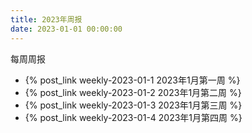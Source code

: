 ```yaml
---
title: 2023年周报
date: 2023-01-01 00:00:00
---
```


每周周报

- {% post_link weekly-2023-01-1 2023年1月第一周 %}
- {% post_link weekly-2023-01-2 2023年1月第二周 %}
- {% post_link weekly-2023-01-3 2023年1月第三周 %}
- {% post_link weekly-2023-01-4 2023年1月第四周 %}
